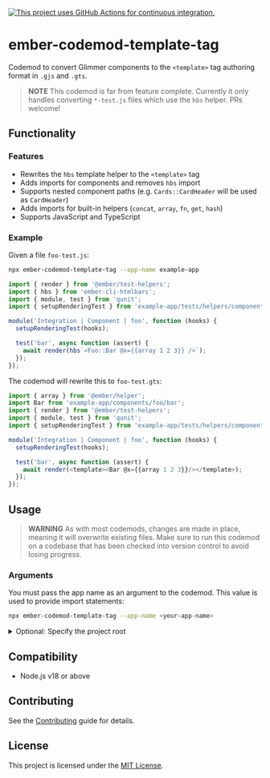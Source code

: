 [![This project uses GitHub Actions for continuous integration.](https://github.com/IgnaceMaes/ember-codemod-template-tag/actions/workflows/ci.yml/badge.svg)](https://github.com/IgnaceMaes/ember-codemod-template-tag/actions/workflows/ci.yml)

# ember-codemod-template-tag

Codemod to convert Glimmer components to the `<template>` tag authoring format in `.gjs` and `.gts`.

> **NOTE**
> This codemod is far from feature complete. Currently it only handles converting `*-test.js` files which use the `hbs` helper. PRs welcome!

## Functionality

### Features

- Rewrites the `hbs` template helper to the `<template>` tag
- Adds imports for components and removes `hbs` import
- Supports nested component paths (e.g. `Cards::CardHeader` will be used as `CardHeader`)
- Adds imports for built-in helpers (`concat`, `array`, `fn`, `get`, `hash`)
- Supports JavaScript and TypeScript

### Example

Given a file `foo-test.js`:

```sh
npx ember-codemod-template-tag --app-name example-app
```

```js
import { render } from '@ember/test-helpers';
import { hbs } from 'ember-cli-htmlbars';
import { module, test } from 'qunit';
import { setupRenderingTest } from 'example-app/tests/helpers/component-test';

module('Integration | Component | foo', function (hooks) {
  setupRenderingTest(hooks);

  test('bar', async function (assert) {
    await render(hbs`<Foo::Bar @x={{array 1 2 3}} />`);
  });
});
```

The codemod will rewrite this to `foo-test.gts`:

```js
import { array } from '@ember/helper';
import Bar from 'example-app/components/foo/bar';
import { render } from '@ember/test-helpers';
import { module, test } from 'qunit';
import { setupRenderingTest } from 'example-app/tests/helpers/component-test';

module('Integration | Component | foo', function (hooks) {
  setupRenderingTest(hooks);

  test('bar', async function (assert) {
    await render(<template><Bar @x={{array 1 2 3}}/></template>);
  });
});

```


## Usage

> **WARNING**
> As with most codemods, changes are made in place, meaning it will overwrite existing files. Make sure to run this codemod on a codebase that has been checked into version control to avoid losing progress.

### Arguments

You must pass the app name as an argument to the codemod. This value is used to provide import statements:

```sh
npx ember-codemod-template-tag --app-name <your-app-name>
```

<details>

<summary>Optional: Specify the project root</summary>

Pass `--root` to run the codemod somewhere else (i.e. not in the current directory).

```sh
npx ember-codemod-template-tag --root <path/to/your/project>
```

</details>

## Compatibility

- Node.js v18 or above


## Contributing

See the [Contributing](CONTRIBUTING.md) guide for details.


## License

This project is licensed under the [MIT License](LICENSE.md).
